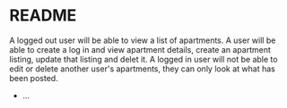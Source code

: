 # README

A logged out user will be able to view a list of apartments. 
A user will be able to create a log in and view apartment details, create an apartment listing, update that listing and delet it. 
A logged in user will not be able to edit or delete another user's apartments, they can only look at what has been posted. 
* ...
